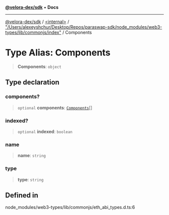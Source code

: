 [**@velora-dex/sdk**](../../../../README.md) • **Docs**

***

[@velora-dex/sdk](../../../../globals.md) / [\<internal\>](../../../README.md) / ["/Users/alexeyshchur/Desktop/Repos/paraswap-sdk/node\_modules/web3-types/lib/commonjs/index"](../README.md) / Components

# Type Alias: Components

> **Components**: `object`

## Type declaration

### components?

> `optional` **components**: [`Components`](Components.md)[]

### indexed?

> `optional` **indexed**: `boolean`

### name

> **name**: `string`

### type

> **type**: `string`

## Defined in

node\_modules/web3-types/lib/commonjs/eth\_abi\_types.d.ts:6
